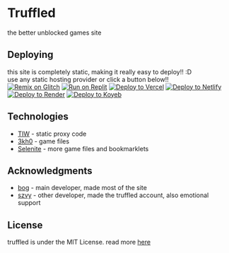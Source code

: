 # Truffled

the better unblocked games site

## Deploying

this site is completely static, making it really easy to deploy!! :D <br>
use any static hosting provider or click a button below!! <br>
[![Remix on Glitch](https://binbashbanana.github.io/deploy-buttons/buttons/remade/glitch.svg)](https://glitch.com/edit/#!/import/github/truffled/truffled.github.io/) 
[![Run on Replit](https://binbashbanana.github.io/deploy-buttons/buttons/remade/replit.svg)](https://replit.com/github/truffled/truffled.github.io/)
[![Deploy to Vercel](https://binbashbanana.github.io/deploy-buttons/buttons/remade/vercel.svg)](https://vercel.com/new/clone?repository-url=https://github.com/truffled/truffled.github.io/)
[![Deploy to Netlify](https://binbashbanana.github.io/deploy-buttons/buttons/remade/netlify.svg)](https://app.netlify.com/start/deploy?repository=https://github.com/truffled/truffled.github.io/)
[![Deploy to Render](https://binbashbanana.github.io/deploy-buttons/buttons/remade/render.svg)](https://render.com/deploy?repo=https://github.com/truffled/truffled.github.io/)
[![Deploy to Koyeb](https://binbashbanana.github.io/deploy-buttons/buttons/remade/koyeb.svg)](https://app.koyeb.com/deploy?type=git&repository=github.com/truffled/truffled.github.io/&branch=main&name=truffled)

## Technologies

* [TIW](https://github.com/KwazyMotoo/TIW-Static) - static proxy code
* [3kh0](https://gitlab.com/3kh0/3kh0-assets) - game files
* [Selenite](https://gitlab.com/skysthelimit.dev/selenite) - more game files and bookmarklets

## Acknowledgments

* [bog](https://github.com/aukak) - main developer, made most of the site
* [szvy](https://github.com/szvy) - other developer, made the truffled account, also emotional support

## License
truffled is under the MIT License. read more [here](https://choosealicense.com/licenses/mit/)
